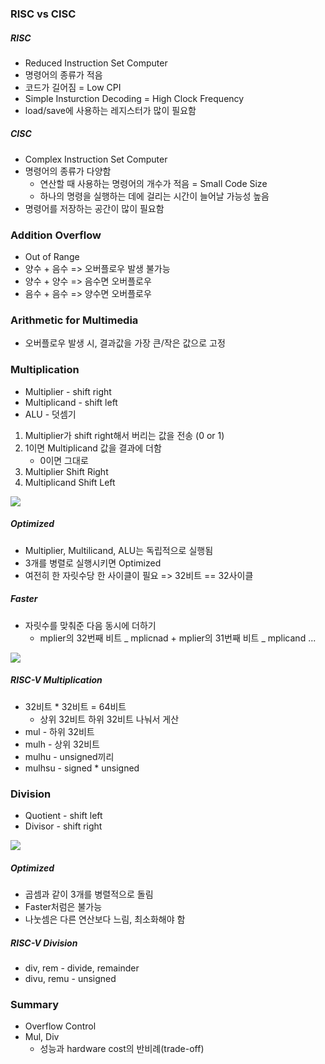 ### RISC vs CISC

##### RISC

- Reduced Instruction Set Computer
- 명령어의 종류가 적음
- 코드가 길어짐 = Low CPI
- Simple Insturction Decoding = High Clock Frequency
- load/save에 사용하는 레지스터가 많이 필요함

##### CISC

- Complex Instruction Set Computer
- 명령어의 종류가 다양함
  - 연산할 때 사용하는 명령어의 개수가 적음 = Small Code Size
  - 하나의 명령을 실행하는 데에 걸리는 시간이 늘어날 가능성 높음
- 명령어를 저장하는 공간이 많이 필요함

### Addition Overflow

- Out of Range
- 양수 + 음수 => 오버플로우 발생 불가능
- 양수 + 양수 => 음수면 오버플로우
- 음수 + 음수 => 양수면 오버플로우

### Arithmetic for Multimedia

- 오버플로우 발생 시, 결과값을 가장 큰/작은 값으로 고정

### Multiplication

- Multiplier - shift right
- Multiplicand - shift left
- ALU - 덧셈기

1. Multiplier가 shift right해서 버리는 값을 전송 (0 or 1)
2. 1이면 Multiplicand 값을 결과에 더함
   - 0이면 그대로
3. Multiplier Shift Right
4. Multiplicand Shift Left

<img src="https://github.com/L-Hyun/L-Hyun.github.io/blob/main/assets/CS/8-1.png?raw=true" />

##### Optimized

- Multiplier, Multilicand, ALU는 독립적으로 실행됨
- 3개를 병렬로 실행시키면 Optimized
- 여전히 한 자릿수당 한 사이클이 필요 => 32비트 == 32사이클

##### Faster

- 자릿수를 맞춰준 다음 동시에 더하기
  - mplier의 32번째 비트 _ mplicnad + mplier의 31번째 비트 _ mplicand ...

<img src="https://github.com/L-Hyun/L-Hyun.github.io/blob/main/assets/CS/8-2.png?raw=true" />

##### RISC-V Multiplication

- 32비트 \* 32비트 = 64비트
  - 상위 32비트 하위 32비트 나눠서 게산
- mul - 하위 32비트
- mulh - 상위 32비트
- mulhu - unsigned끼리
- mulhsu - signed \* unsigned

### Division

- Quotient - shift left
- Divisor - shift right

<img src="https://github.com/L-Hyun/L-Hyun.github.io/blob/main/assets/CS/8-3.png?raw=true" />

##### Optimized

- 곱셈과 같이 3개를 병렬적으로 돌림
- Faster처럼은 불가능
- 나눗셈은 다른 연산보다 느림, 최소화해야 함

##### RISC-V Division

- div, rem - divide, remainder
- divu, remu - unsigned

### Summary

- Overflow Control
- Mul, Div
  - 성능과 hardware cost의 반비례(trade-off)
